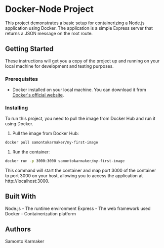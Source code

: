# Docker-Node Project

This project demonstrates a basic setup for containerizing a Node.js application using Docker. The application is a simple Express server that returns a JSON message on the root route.

## Getting Started

These instructions will get you a copy of the project up and running on your local machine for development and testing purposes.

### Prerequisites

- Docker installed on your local machine. You can download it from [Docker's official website](https://www.docker.com/products/docker-desktop).

### Installing

To run this project, you need to pull the image from Docker Hub and run it using Docker.

1. Pull the image from Docker Hub:

```sh
docker pull samontokarmaker/my-first-image
```

1. Run the container:
```sh
docker run -p 3000:3000 samontokarmaker/my-first-image
```

This command will start the container and map port 3000 of the container to port 3000 on your host, allowing you to access the application at http://localhost:3000.

## Built With
Node.js - The runtime environment
Express - The web framework used
Docker - Containerization platform

## Authors
Samonto Karmaker